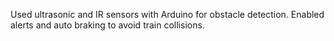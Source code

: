 Used ultrasonic and IR sensors with Arduino for obstacle detection. Enabled alerts and auto braking to avoid train collisions.

